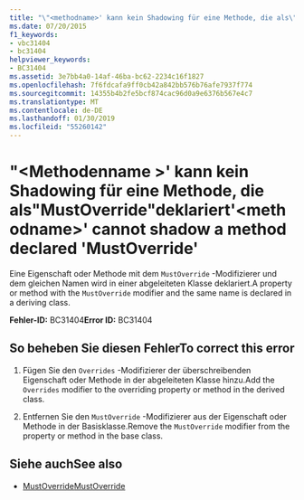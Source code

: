 ```yaml
---
title: "\"<methodname>' kann kein Shadowing für eine Methode, die als\"MustOverride\"deklariert"
ms.date: 07/20/2015
f1_keywords:
- vbc31404
- bc31404
helpviewer_keywords:
- BC31404
ms.assetid: 3e7bb4a0-14af-46ba-bc62-2234c16f1827
ms.openlocfilehash: 7f6fdcafa9ff0cb42a842bb576b76afe7937f774
ms.sourcegitcommit: 14355b4b2fe5bcf874cac96d0a9e6376b567e4c7
ms.translationtype: MT
ms.contentlocale: de-DE
ms.lasthandoff: 01/30/2019
ms.locfileid: "55260142"
---
```

# <a name="methodname-cannot-shadow-a-method-declared-mustoverride"></a><span data-ttu-id="fffd1-102">"\<Methodenname >' kann kein Shadowing für eine Methode, die als"MustOverride"deklariert</span><span class="sxs-lookup"><span data-stu-id="fffd1-102">'\<methodname>' cannot shadow a method declared 'MustOverride'</span></span>
<span data-ttu-id="fffd1-103">Eine Eigenschaft oder Methode mit dem `MustOverride` -Modifizierer und dem gleichen Namen wird in einer abgeleiteten Klasse deklariert.</span><span class="sxs-lookup"><span data-stu-id="fffd1-103">A property or method with the `MustOverride` modifier and the same name is declared in a deriving class.</span></span>  
  
 <span data-ttu-id="fffd1-104">**Fehler-ID:** BC31404</span><span class="sxs-lookup"><span data-stu-id="fffd1-104">**Error ID:** BC31404</span></span>  
  
## <a name="to-correct-this-error"></a><span data-ttu-id="fffd1-105">So beheben Sie diesen Fehler</span><span class="sxs-lookup"><span data-stu-id="fffd1-105">To correct this error</span></span>  
  
1.  <span data-ttu-id="fffd1-106">Fügen Sie den `Overrides` -Modifizierer der überschreibenden Eigenschaft oder Methode in der abgeleiteten Klasse hinzu.</span><span class="sxs-lookup"><span data-stu-id="fffd1-106">Add the `Overrides` modifier to the overriding property or method in the derived class.</span></span>  
  
2.  <span data-ttu-id="fffd1-107">Entfernen Sie den `MustOverride` -Modifizierer aus der Eigenschaft oder Methode in der Basisklasse.</span><span class="sxs-lookup"><span data-stu-id="fffd1-107">Remove the `MustOverride` modifier from the property or method in the base class.</span></span>  
  
## <a name="see-also"></a><span data-ttu-id="fffd1-108">Siehe auch</span><span class="sxs-lookup"><span data-stu-id="fffd1-108">See also</span></span>
- [<span data-ttu-id="fffd1-109">MustOverride</span><span class="sxs-lookup"><span data-stu-id="fffd1-109">MustOverride</span></span>](../../visual-basic/language-reference/modifiers/mustoverride.md)
